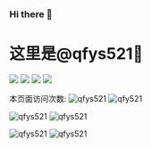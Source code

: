 ### Hi there 👋
# 这里是@qfys521👏
[![](https://img.shields.io/badge/IDE-Visual%20Studio-purple?style=flat-square&logo=visual-studio)](https://visualstudio.microsoft.com/zh-hans/) [![](https://img.shields.io/badge/IDE-Java-blue?style=flat-square&logo=IntelliJ%20IDEA)](https://code.visualstudio.com/) [![](https://img.shields.io/badge/Tool-Visual%20Studio%20Code-blue?style=flat-square&logo=visual-studio-code)](https://code.visualstudio.com/) [![](https://img.shields.io/badge/-Git-f05032?style=flat-square&logo=git&logoColor=white)](https://git-scm.com/)


本页面访问次数:
![qfys521](https://count.getloli.com/@qfys521?name=qfys521&theme=miku&padding=7&offset=0&align=top&scale=1&pixelated=1&darkmode=auto)
![qfy521](https://github-profile-summary-cards.vercel.app/api/cards/profile-details?username=qfys521&theme=vue)

![qfys521](https://github-profile-summary-cards.vercel.app/api/cards/repos-per-language?username=qfys521&theme=vue)
![qfys521](https://github-profile-summary-cards.vercel.app/api/cards/most-commit-language?username=qfys521&theme=vue)

![qfys521](https://github-profile-summary-cards.vercel.app/api/cards/stats?username=qfys521&theme=vue)
![qfys521](https://github-profile-summary-cards.vercel.app/api/cards/productive-time?username=qfys521&theme=vue)
